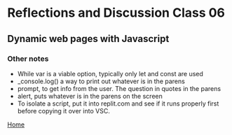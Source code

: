 # Reflections and Discussion Class 06

## Dynamic web pages with Javascript

### Other notes

* While var is a viable option, typically only let and const are used
* _console.log() a way to print out whatever is in the parens
* prompt, to get info from the user.  The question in quotes in the parens
* alert, puts whatever is in the parens on the screen
* To isolate a script, put it into replit.com and see if it runs properly first before copying it over into VSC.

[Home](https://jeremy-adamson.github.io/reading-notes/)
